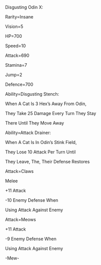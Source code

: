 Disgusting Odin X:

Rarity=Insane

Vision=5

HP=700

Speed=10

Attack=690

Stamina=7

Jump=2

Defence=700

Ability=Disgusting Stench:

When A Cat Is 3 Hex’s Away From Odin,

They Take 25 Damage Every Turn They Stay

There Until They Move Away

Ability=Attack Drainer:

When A Cat Is In Odin’s Stink Field,

They Lose 10 Attack Per Turn Until

They Leave, The, Their Defense Restores

Attack=Claws

Melee

+11 Attack

-10 Enemy Defense When 

Using Attack Against Enemy

Attack=Meows

+11 Attack

-9 Enemy Defense When

Using Attack Against Enemy

-Mew-
